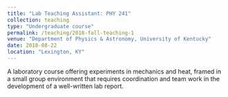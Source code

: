 ```yaml
---
title: "Lab Teaching Assistant: PHY 241"
collection: teaching
type: "Undergraduate course"
permalink: /teaching/2018-fall-teaching-1
venue: "Department of Physics & Astronomy, University of Kentucky"
date: 2018-08-22
location: "Lexington, KY"
---
```


A laboratory course offering experiments in mechanics and heat, framed in a small group environment that requires coordination and team work in the development of a well-written lab report.

<!-- Heading 1
======

Heading 2
======

Heading 3
====== -->
